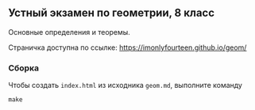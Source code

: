 ## Устный экзамен по геометрии, 8 класс 

Основные определения и теоремы.

Страничка доступна по ссылке: https://imonlyfourteen.github.io/geom/

### Сборка

Чтобы создать `index.html` из исходника `geom.md`, выполните команду

```
make
```
